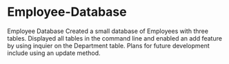 # Employee-Database
Employee Database
Created a small database of Employees with three tables. Displayed all tables in the command line and enabled an add feature by using inquier on the Department table. Plans for future development include using an update method. 
